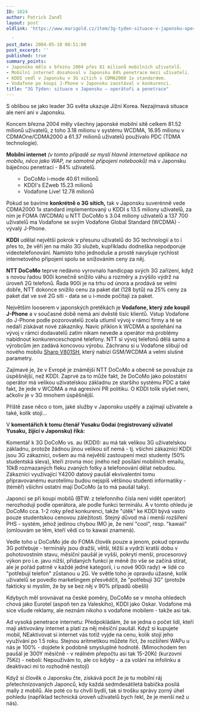 ```yaml
---
ID: 1024
author: Patrick Zandl
layout: post
oldlink: 'https://www.marigold.cz/item/3g-tyden-situace-v-japonsku-operatori-a-penetrace

  '
post_date: 2004-05-10 08:51:00
post_excerpt: ''
published: true
summary_points:
- Japonsko mělo v březnu 2004 přes 81 milionů mobilních uživatelů.
- Mobilní internet dosahoval v Japonsku 84% penetrace mezi uživateli.
- KDDI vedl v Japonsku v 3G sítích s CDMA2000 1x standardem.
- Vodafone po koupi J-Phone v Japonsku zaostával v konkurenci.
title: "3G Týden: situace v Japonsku – operátoři a penetrace"
---
```


<p>
S oblibou se jako leader 3G světa ukazuje Jižní Korea. Nezajímavá situace ale není ani v Japonsku. </p>

<p>
Koncem března 2004 měly všechny japonské mobilní sítě celkem 81.52 milionů uživatelů, z toho 3.18 milionu v systému WCDMA, 16.95 milionu v CDMAOne/CDMA2000 a 61.37 milionů uživatelů používalo PDC (TDMA technologie).</p>

<p>
<STRONG>Mobilní internet</STRONG> <EM>(v tomto případě se myslí hlavně internetové aplikace na mobilu, něco jako WAP, ne samotné připojení notebooků)</EM> má v Japonsku báječnou penetraci - 84% uživatelů. </p>

<UL>
<UL>
<LI>DoCoMo i-mode 40.61 milionů</LI>
<LI>KDDI's EZweb 15.23 milionů&#160;</LI>
<LI>Vodafone Live! 12.78 milionů</LI></UL></UL>
<p>
Pokud se bavíme <STRONG>konkrétně o 3G sítích,</STRONG> tak v Japonsku suverénně vede CDMA2000 1x standard implementovaný u KDDI s 13.5 miliony uživatelů, za ním je FOMA (WCDMA) u NTT DoCoMo s 3.04 miliony uživatelů a 137 700 uživatelů ma Vodafone se svým Vodafone Global Standard (WCDMA) - vývalý J-Phone.</p>

<p>
<STRONG>KDDI</STRONG> udělal největší pokrok v přesunu uživatelů do 3G technologií a to i přes to, že věří jen na málo 3G služeb, kupříkladu dodneška nepodporuje videotelefonování. Namísto toho jednoduše a prostě navyšuje rychlost internetového připojení spolu se snižováním ceny za něj.</p>

<p>
<STRONG>NTT DoCoMo</STRONG> teprve nedávno vyrovnalo handicpap svých 3G zařízení, když s novou řadou 900i konečně snížilo váhu a rozměry a zvýšilo výdrž na úroveň 2G telefonů. Řada 900i je na trhu od února a prodává se velmi dobře, NTT dokonce snížilo cenu za paket dat (128 bytů) na 25% ceny za paket dat ve své 2G síti - data se u i-mode počítají za paket.</p>

<p>
Největším looserem v japonských pretěkách je<STRONG> Vodafone, který zde koupil J-Phone</STRONG> a v současné době nemá ani dvěstě tisíc klientů. Vstup Vodafone do J-Phone podle pozorovatelů zcela utlumil vývoj v rámci firmy a té se nedaří získávat nové zákazníky. Navíc příklon k WCDMA a spolehání na vývoj v rámci dodavatelů zatím nikam nevede a operátor má problémy nabídnout konkurenceschopné telefony. NTT si vývoj telefonů dělá samo a výrobcům jen zadává koncovou výrobu. Záchranu si u Vodafone slibují od nového mobilu <A href="http://beta.marigold.cz/zprava.html?cislo=26852">Sharp V801SH</A>, který nabízí GSM/WCDMA a velmi slušné parametry. </p>

<p>
Zajímavé je, že v Evropě je známější NTT DoCoMo a obecně se považuje za úspěšnější, než KDDI. Zaprvé za to může fakt, že DoCoMo jako polostátní operátor má velikou uživatelskou základnu ze staršího systému PDC a také fakt, že jede v WCDMA a má agresivní PR politiku. O KDDI tolik slyšet není, ačkoliv je v 3G mnohem úspěšnější.</p>

<p>
Příště zase něco o tom, jaké služby v Japonsku uspěly a zajímají uživatele a také, kolik stojí... </p>

<p>
V <STRONG>komentářích k tomu čtenář Yusaku Godai (registrovaný uživatel Yusaku, žijící v Japonsku) říká:</STRONG> </p>

<p>
Komentář k 3G DoCoMo vs. au (KDDI): au má tak velikou 3G uživatelskou základnu, protože žádnou jinou velikou síť nemá - tj. všichni zákazníci KDDI jsou 3G zákazníci, ovšem au má největší zastoupení mezi studenty (50% studentská sleva), kteří zrovna moc jiného než posílání mobilních emailu, 10kB rozmazaných fleku zvaných fotky a telefonování dělat nebudou. Zákazníci využívající Y4200 datový paušál ekvivalentní tomu připravovanému eurotelimu budou nejspíš většinou studenti informatiky - (téměř) všichni ostatní mají DoCoMo (a to má paušál taky).</p>

<p>
Japonci se při koupi mobilů (BTW: z telefonního čísla není vidět operátor) nerozhodují podle operátora, ale podle funkci terminálu. A v tomto ohledu je DoCoMo cca. 1-2 roky před konkurenci, takže "útěk" ke KDDI bývá vasto pouze studentskou cenovou záležitosti. Stejný důvod má i menší rozšíření PHS - systém, jehož jedinou chybou IMO je, že není "cool", resp. "kawaii" (omlouvám se těm, kteří vědí co to kawaii znamená).</p>

<p>
Vedle toho u DoCoMo jde do FOMA člověk pouze a jenom, pokud opravdu 3G potřebuje - terminály jsou dražší, větší, těžší a vydrží kratší dobu v pohotovostním stavu, měsíční paušál je vyšší, pokrytí menší, procesorový výkon pro i.e. javu nižší, přidaných funkci je méně (to vše se začíná stírat, ale je pořád patrně v každé jedné kategorii, i u nové 900i rady) =&gt; lidé co "potřebují telefon" zůstanou u 2G. Ve světle toho je opravdu úžasné, kolik uživatelů se povedlo marketingem přesvědčit, že "potřebují 3G" (protože fakticky si myslím, že by se bez něj v 90% případů obešli)</p>

<p>
Kdybych měl srovnávat na české poměry, DoCoMo se v mnoha ohledech chová jako Eurotel (aspoň ten za Valeskiho), KDDI jako Oskar. Vodafone má sice všude reklamy, ale neznám nikoho s vodafone mobilem - takže asi tak.</p>

<p>
Ad vysoká penetrace internetu: Předpokládám, že se jedna o počet lidí, kteří mají aktivovány internet a platí za něj měsíční paušál. Když si kupujete mobil, NEaktivovat si internet vás totiž vyjde na cenu, kolik stojí jeho využívání po 1.5 roku. Stejnou aritmetikou můžete říct, že rozšíření WAPu u nás je 100% - dojdete k podobně smysluplné hodnotě. (Mimochodem ten paušál je 300Y měsíčně - v reálném přepočtu asi tak 15-20Kč (kurzovní 75Kč) - neboli: Nepoužívám to, ale co kdyby - a za volání na infolinku a deaktivaci mi to rozhodně nestojí)</p>

<p>
Když si člověk o Japonsku čte, získává pocit že je tu mobilní ráj přetechnizovaných Japonců, kdy každá sedmdesátiletá babička posílá maily z mobilů. Ale poté co tu chvíli bydlí, tak si trošku správy zorný úhel pohledu (například technická úroveň uživatelů bych řekl, že je menší než u nás).</p>